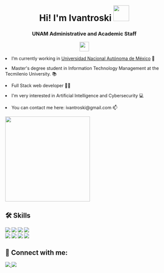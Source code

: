 <h1 align="center">Hi! I'm Ivantroski <a>
  <a href="https://github.com/Ivantroski" target="_self">
    <img src="https://emojis.slackmojis.com/emojis/images/1579216111/7550/pikachu_wave.gif?1579216111" width="50" > 
	</a>
<br>  

<h3 align="center"> UNAM Administrative and Academic Staff</h3> 
<p align="center"> <img src="https://www.unam.mx/sites/default/files/images/acerca_unam/puma.png" width="30"> </p>

<p> <li>I’m currently working in <a href="https://www.unam.mx/" target="blank">Universidad Nacional Autónoma de México</a> 🌱</li><p>  
<p> <li>Master's degree student in Information Technology Management at the Tecmilenio University. 📚</li><p>
<p> <li>Full Stack web developer 👨‍💻</li><p>  
<p> <li>I'm very interested in Artificial Intelligence and Cybersecurity 💻</li><p>
<p> <li> You can contact me here: ivantroski@gmail.com 📫</li><p>
<img src="https://media.giphy.com/media/QvpqTCiEcwtvx6wwJK/giphy.gif" width="270" height="270" frameBorder="0" class="giphy-embed" allowFullScreen></img>
  
## 🛠 Skills
 
<div>  
  <img src="https://img.shields.io/badge/JavaScript-323330?style=for-the-badge&logo=javascript&logoColor=F7DF1E">
  <img src="https://img.shields.io/badge/PHP-777BB4?style=for-the-badge&logo=php&logoColor=white">
  <img src="https://img.shields.io/badge/Python-FFD43B?style=for-the-badge&logo=python&logoColor=blue">
  <img src="https://img.shields.io/badge/TypeScript-007ACC?style=for-the-badge&logo=typescript&logoColor=white">
</div>
<div>  
  <img src="https://img.shields.io/badge/Linux-FCC624?style=for-the-badge&logo=linux&logoColor=black">
  <img src="https://img.shields.io/badge/Sequelize-52B0E7?style=for-the-badge&logo=Sequelize&logoColor=white">
  <img src="https://img.shields.io/badge/Angular-DD0031?style=for-the-badge&logo=angular&logoColor=white">
  <img src="https://img.shields.io/badge/PostgreSQL-316192?style=for-the-badge&logo=postgresql&logoColor=white">
  </div>
  
## 📱 Connect with me:
 
<div>  
  <a href="https://www.linkedin.com/in/ivan-sp-000471183" target="_self">
    <img src="https://img.shields.io/badge/LinkedIn-0077B5?style=for-the-badge&logo=linkedin&logoColor=white"> 
	</a>
  <a href="https://github.com/Ivantroski" target="_self">
    <img src="https://img.shields.io/badge/GitHub-100000?style=for-the-badge&logo=github&logoColor=white"> 
	</a>
</div>
